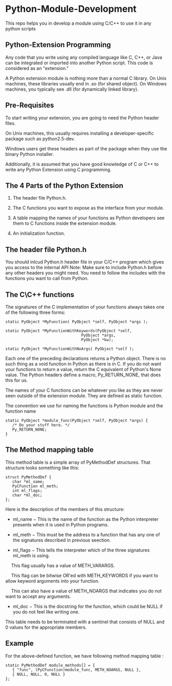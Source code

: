 # Python-Module-Development
This repo helps you in develop a module using C/C++ to use it in any python scripts
## Python-Extension Programming
Any code that you write using any compiled language like C, C++, or Java can be integrated or imported into another Python script. This code is considered as an "extension."

A Python extension module is nothing more than a normal C library. On Unix machines, these libraries usually end in .so (for shared object). On Windows machines, you typically see .dll (for dynamically linked library).

## Pre-Requisites
To start writing your extension, you are going to need the Python header files.

On Unix machines, this usually requires installing a developer-specific package such as python2.5-dev.

Windows users get these headers as part of the package when they use the binary Python installer.

Additionally, it is assumed that you have good knowledge of C or C++ to write any Python Extension using C programming.

## The 4 Parts of the Python Extension
1. The header file Python.h.

2. The C functions you want to expose as the interface from your module.

3. A table mapping the names of your functions as Python developers see them to C functions inside the extension module.

4. An initialization function.

## The header file Python.h
You should inlcud Python.h header file in your C/C++ program which gives you access to the internal API
Note: Make sure to include Python.h before any other headers you might need. You need to follow the includes with the functions you want to call from Python.

## The C\C++ functions
The signatures of the C implementation of your functions always takes one of the following three forms:
```
static PyObject *MyFunction( PyObject *self, PyObject *args );

static PyObject *MyFunctionWithKeywords(PyObject *self,
                                 PyObject *args,
                                 PyObject *kw);

static PyObject *MyFunctionWithNoArgs( PyObject *self );
```

Each one of the preceding declarations returns a Python object. There is no such thing as a void function in Python as there is in C. If you do not want your functions to return a value, return the C equivalent of Python's None value. The Python headers define a macro, Py_RETURN_NONE, that does this for us.

The names of your C functions can be whatever you like as they are never seen outside of the extension module. They are defined as static function.

The convention we use for naming the functions is Python module and the function name
```
static PyObject *module_func(PyObject *self, PyObject *args) {
   /* Do your stuff here. */
   Py_RETURN_NONE;
}
```

## The Method mapping table
This method table is a simple array of PyMethodDef structures. That structure looks something like this:
```
struct PyMethodDef {
   char *ml_name;
   PyCFunction ml_meth;
   int ml_flags;
   char *ml_doc;
};
```

Here is the description of the members of this structure:

* ml_name − This is the name of the function as the Python interpreter presents when it is used in Python programs.

* ml_meth − This must be the address to a function that has any one of the signatures described in previous seection.

* ml_flags − This tells the interpreter which of the three signatures ml_meth is using.

&emsp; This flag usually has a value of METH_VARARGS.

&emsp; This flag can be bitwise OR'ed with METH_KEYWORDS if you want to allow keyword arguments into your function.

&emsp; This can also have a value of METH_NOARGS that indicates you do not want to accept any arguments.

* ml_doc − This is the docstring for the function, which could be NULL if you do not feel like writing one.

This table needs to be terminated with a sentinel that consists of NULL and 0 values for the appropriate members.

## Example
For the above-defined function, we have following method mapping table :
```
static PyMethodDef module_methods[] = {
   { "func", (PyCFunction)module_func, METH_NOARGS, NULL },
   { NULL, NULL, 0, NULL }
};
```
